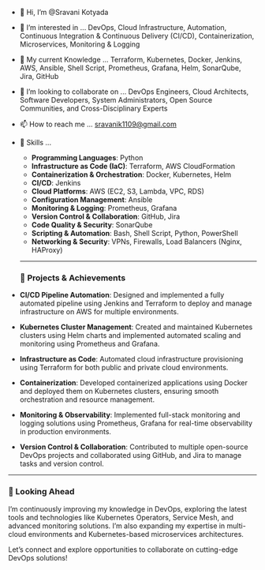 - 👋 Hi, I’m @Sravani Kotyada
- 👀 I’m interested in ... DevOps, Cloud Infrastructure, Automation, Continuous Integration & Continuous Delivery (CI/CD), Containerization, Microservices, Monitoring & Logging
- 🌱 My current Knowledge ... Terraform, Kubernetes, Docker, Jenkins, AWS, Ansible, Shell Script, Prometheus, Grafana, Helm, SonarQube, Jira, GitHub
- 💞️ I’m looking to collaborate on ... DevOps Engineers, Cloud Architects, Software Developers, System Administrators, Open Source Communities, and Cross-Disciplinary Experts
- 📫 How to reach me ... sravanik1109@gmail.com
- 💼 Skills ...
  * **Programming Languages**: Python
  * **Infrastructure as Code (IaC)**: Terraform, AWS CloudFormation
  * **Containerization & Orchestration**: Docker, Kubernetes, Helm
  * **CI/CD**: Jenkins
  * **Cloud Platforms**: AWS (EC2, S3, Lambda, VPC, RDS)
  * **Configuration Management**: Ansible
  * **Monitoring & Logging**: Prometheus, Grafana
  * **Version Control & Collaboration**: GitHub, Jira
  * **Code Quality & Security**: SonarQube
  * **Scripting & Automation**: Bash, Shell Script, Python, PowerShell
  * **Networking & Security**: VPNs, Firewalls, Load Balancers (Nginx, HAProxy)

  ---

  ### 🚀 Projects & Achievements
- **CI/CD Pipeline Automation**: Designed and implemented a fully automated pipeline using Jenkins and Terraform to deploy and manage infrastructure on AWS for multiple environments.
- **Kubernetes Cluster Management**: Created and maintained Kubernetes clusters using Helm charts and implemented automated scaling and monitoring using Prometheus and Grafana.
- **Infrastructure as Code**: Automated cloud infrastructure provisioning using Terraform for both public and private cloud environments.
- **Containerization**: Developed containerized applications using Docker and deployed them on Kubernetes clusters, ensuring smooth orchestration and resource management.
- **Monitoring & Observability**: Implemented full-stack monitoring and logging solutions using Prometheus, Grafana for real-time observability in production environments.
- **Version Control & Collaboration**: Contributed to multiple open-source DevOps projects and collaborated using GitHub, and Jira to manage tasks and version control.

---

### 🌟 Looking Ahead
I’m continuously improving my knowledge in DevOps, exploring the latest tools and technologies like Kubernetes Operators, Service Mesh, and advanced monitoring solutions. I’m also expanding my expertise in multi-cloud environments and Kubernetes-based microservices architectures.

Let’s connect and explore opportunities to collaborate on cutting-edge DevOps solutions!
